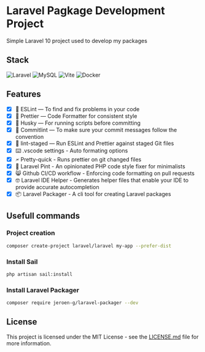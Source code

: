 # Laravel Pagkage Development Project

Simple Laravel 10 project used to develop my packages

## Stack

![Laravel](https://img.shields.io/badge/laravel-%23FF2D20.svg?style=for-the-badge&logo=laravel&logoColor=white)
![MySQL](https://img.shields.io/badge/mysql-%2300f.svg?style=for-the-badge&logo=mysql&logoColor=white)
![Vite](https://img.shields.io/badge/vite-%23646CFF.svg?style=for-the-badge&logo=vite&logoColor=white)
![Docker](https://img.shields.io/badge/docker-%230db7ed.svg?style=for-the-badge&logo=docker&logoColor=white)

## Features

- [x] 📏 ESLint — To find and fix problems in your code
- [x] 💖 Prettier — Code Formatter for consistent style
- [x] 🐶 Husky — For running scripts before committing
- [x] 🚓 Commitlint — To make sure your commit messages follow the convention
- [x] 🚫 lint-staged — Run ESLint and Prettier against staged Git files
- [x] ⌨️ .vscode settings - Auto formating options
- [x] 🗲 Pretty-quick - Runs prettier on git changed files
- [x] 🍺 Laravel Pint - An opinionated PHP code style fixer for minimalists
- [x] 😸 Github CI/CD workflow - Enforcing code formatting on pull requests
- [x] 🤓 Laravel IDE Helper - Generates helper files that enable your IDE to provide accurate autocompletion
- [x] 📦 Laravel Packager - A cli tool for creating Laravel packages

## Usefull commands

### Project creation

```sh
composer create-project laravel/laravel my-app --prefer-dist
```

### Install Sail

```sh
php artisan sail:install
```

### Install Laravel Packager

```sh
composer require jeroen-g/laravel-packager --dev
```

## License

This project is licensed under the MIT License - see the [LICENSE.md](LICENSE.md) file for more information.
